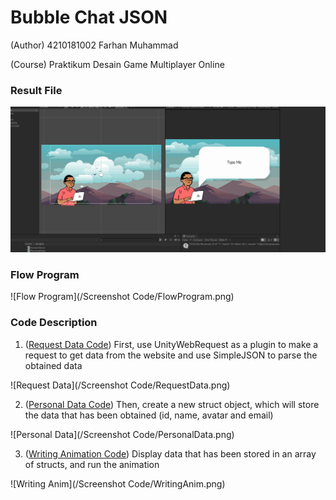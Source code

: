 # Bubble Chat JSON
(Author) 4210181002 Farhan Muhammad

(Course) Praktikum Desain Game Multiplayer Online

### Result File
![Result File](/BubbleChat.gif)

### Flow Program
![Flow Program](/Screenshot Code/FlowProgram.png)

### Code Description

1. ([Request Data Code](BubbleChat/Assets/Scripts/RequestData.cs)) First, use UnityWebRequest as a plugin to make a request to get data from the website and use SimpleJSON to parse the obtained data

![Request Data](/Screenshot Code/RequestData.png)

2. ([Personal Data Code](BubbleChat/Assets/Scripts/PersonalData.cs)) Then, create a new struct object, which will store the data that has been obtained (id, name, avatar and email)

![Personal Data](/Screenshot Code/PersonalData.png)

3. ([Writing Animation Code](BubbleChat/Assets/Scripts/WritingAnimation.cs)) Display data that has been stored in an array of structs, and run the animation

![Writing Anim](/Screenshot Code/WritingAnim.png)
